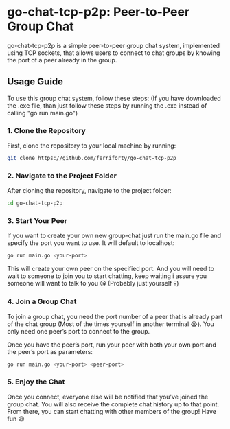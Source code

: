 # go-chat-tcp-p2p: Peer-to-Peer Group Chat

go-chat-tcp-p2p is a simple peer-to-peer group chat system, implemented using TCP sockets, that allows users to connect to chat groups by knowing the port of a peer already in the group. 

## Usage Guide

To use this group chat system, follow these steps:
(If you have downloaded the .exe file, than just follow these steps by running the .exe instead of calling "go run main.go")

### 1. Clone the Repository

First, clone the repository to your local machine by running:
```bash
git clone https://github.com/ferriforty/go-chat-tcp-p2p
```
### 2. Navigate to the Project Folder

After cloning the repository, navigate to the project folder:
```bash
cd go-chat-tcp-p2p
```
### 3. Start Your Peer

If you want to create your own new group-chat just run the main.go file and specify the port you want to use. It will default to localhost:
```bash
go run main.go <your-port>
```
This will create your own peer on the specified port.
And you will need to wait to someone to join you to start chatting, keep waiting i assure you someone will want to talk to you 😘 (Probably just yourself 💀)
### 4. Join a Group Chat

To join a group chat, you need the port number of a peer that is already part of the chat group (Most of the times yourself in another terminal 😭). You only need one peer’s port to connect to the group.

Once you have the peer’s port, run your peer with both your own port and the peer’s port as parameters:
```bash
go run main.go <your-port> <peer-port>
```
### 5. Enjoy the Chat

Once you connect, everyone else will be notified that you've joined the group chat. You will also receive the complete chat history up to that point. From there, you can start chatting with other members of the group!
Have fun 😆
